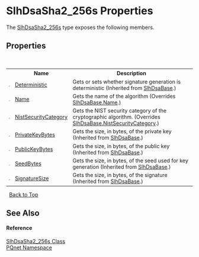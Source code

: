 # SlhDsaSha2_256s Properties
 

The <a href="c5fd9f8d-80d8-2ed6-2aac-c8df4b79ad20.md">SlhDsaSha2_256s</a> type exposes the following members.


## Properties
&nbsp;<table><tr><th></th><th>Name</th><th>Description</th></tr><tr><td>![Public property](media/pubproperty.gif "Public property")</td><td><a href="f865fc26-0bab-b2db-cab4-2266b5be6acd.md">Deterministic</a></td><td>
Gets or sets whether signature generation is deterministic
 (Inherited from <a href="d86dc076-6326-0697-9d41-f18e749ac510.md">SlhDsaBase</a>.)</td></tr><tr><td>![Public property](media/pubproperty.gif "Public property")</td><td><a href="8cddb8c2-1a54-7e14-6112-ac50cad9cf9e.md">Name</a></td><td>
Gets the name of the algorithm
 (Overrides <a href="081c55a6-16cf-3ce7-22c3-aeac56ad39a2.md">SlhDsaBase.Name</a>.)</td></tr><tr><td>![Public property](media/pubproperty.gif "Public property")</td><td><a href="387b4d4b-43e7-56f5-6ae6-86da617354ba.md">NistSecurityCategory</a></td><td>
Gets the NIST security category of the cryptographic algorithm.
 (Overrides <a href="d91593fe-879c-503c-c94d-0ca3be588f81.md">SlhDsaBase.NistSecurityCategory</a>.)</td></tr><tr><td>![Public property](media/pubproperty.gif "Public property")</td><td><a href="8fbff1c2-9682-4d3d-2cbb-7d71b2ad6631.md">PrivateKeyBytes</a></td><td>
Gets the size, in bytes, of the private key
 (Inherited from <a href="d86dc076-6326-0697-9d41-f18e749ac510.md">SlhDsaBase</a>.)</td></tr><tr><td>![Public property](media/pubproperty.gif "Public property")</td><td><a href="e81601b4-ca49-7135-77d5-164e8b6f6f15.md">PublicKeyBytes</a></td><td>
Gets the size, in bytes, of the public key
 (Inherited from <a href="d86dc076-6326-0697-9d41-f18e749ac510.md">SlhDsaBase</a>.)</td></tr><tr><td>![Public property](media/pubproperty.gif "Public property")</td><td><a href="bc2935a2-953c-3eae-2fab-a8205cb709a3.md">SeedBytes</a></td><td>
Gets the size, in bytes, of the seed used for key generation
 (Inherited from <a href="d86dc076-6326-0697-9d41-f18e749ac510.md">SlhDsaBase</a>.)</td></tr><tr><td>![Public property](media/pubproperty.gif "Public property")</td><td><a href="ccb9316d-da00-887d-94f3-dd0f0d86302b.md">SignatureSize</a></td><td>
Gets the size, in bytes, of the signature
 (Inherited from <a href="d86dc076-6326-0697-9d41-f18e749ac510.md">SlhDsaBase</a>.)</td></tr></table>&nbsp;
<a href="#slhdsasha2_256s-properties">Back to Top</a>

## See Also


#### Reference
<a href="c5fd9f8d-80d8-2ed6-2aac-c8df4b79ad20.md">SlhDsaSha2_256s Class</a><br /><a href="fc4f881f-e121-9cf0-ed49-65bf6b5a005d.md">PQnet Namespace</a><br />